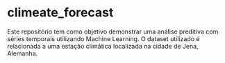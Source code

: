 # climeate_forecast
Este repositório tem como objetivo demonstrar uma análise preditiva com séries temporais utilizando Machine Learning. O dataset utilizado é relacionada a uma estação climática localizada na cidade de Jena, Alemanha.
